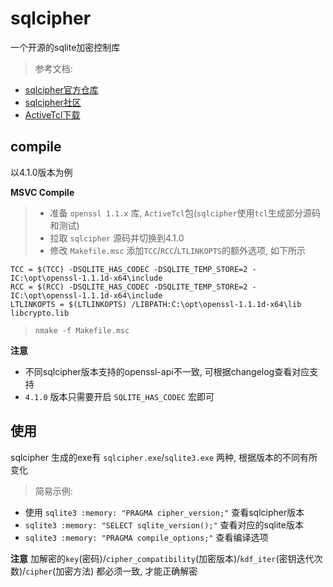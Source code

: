 # sqlcipher

一个开源的sqlite加密控制库

> 参考文档:
- [sqlcipher官方仓库](https://github.com/sqlcipher/sqlcipher)
- [sqlcipher社区](https://discuss.zetetic.net/c/sqlcipher/5?page=3)
- [ActiveTcl下载](https://platform.activestate.com/ActiveState/ActiveTcl-8.6)

## compile

以4.1.0版本为例

**MSVC Compile**
> - 准备 `openssl 1.1.x` 库, `ActiveTcl`包(`sqlcipher`使用`tcl`生成部分源码和测试)
> - 拉取 `sqlcipher` 源码并切换到4.1.0
> - 修改 `Makefile.msc` 添加`TCC`/`RCC`/`LTLINKOPTS`的额外选项, 如下所示
```
TCC = $(TCC) -DSQLITE_HAS_CODEC -DSQLITE_TEMP_STORE=2 -IC:\opt\openssl-1.1.1d-x64\include
RCC = $(RCC) -DSQLITE_HAS_CODEC -DSQLITE_TEMP_STORE=2 -IC:\opt\openssl-1.1.1d-x64\include
LTLINKOPTS = $(LTLINKOPTS) /LIBPATH:C:\opt\openssl-1.1.1d-x64\lib libcrypto.lib
```
> `nmake -f Makefile.msc`

**注意** 
- 不同sqlcipher版本支持的openssl-api不一致, 可根据changelog查看对应支持
- `4.1.0` 版本只需要开启 `SQLITE_HAS_CODEC` 宏即可


## 使用

sqlcipher 生成的exe有 `sqlcipher.exe`/`sqlite3.exe` 两种, 根据版本的不同有所变化

> 简易示例:
- 使用 `sqlite3 :memory: "PRAGMA cipher_version;"` 查看sqlcipher版本
- `sqlite3 :memory: "SELECT sqlite_version();"` 查看对应的sqlite版本
- `sqlite3 :memory: "PRAGMA compile_options;"` 查看编译选项

**注意** 加解密的`key`(密码)/`cipher_compatibility`(加密版本)/`kdf_iter`(密钥迭代次数)/`cipher`(加密方法) 都必须一致, 才能正确解密